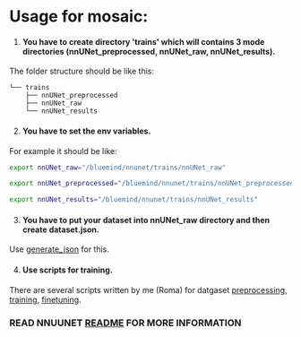 # Usage for mosaic:
1. #### You have to create directory 'trains' which will contains 3 mode directories (nnUNet_preprocessed, nnUNet_raw, nnUNet_results).
The folder structure should be like this:
```
└── trains
    ├── nnUNet_preprocessed
    ├── nnUNet_raw
    └── nnUNet_results
```
2. #### You have to set the env variables.
For example it should be like:
```bash
export nnUNet_raw="/bluemind/nnunet/trains/nnUNet_raw"

export nnUNet_preprocessed="/bluemind/nnunet/trains/nnUNet_preprocessed"

export nnUNet_results="/bluemind/nnunet/trains/nnUNet_results"
```

3. #### You have to put your dataset into nnUNet_raw directory and then create dataset.json.
Use [generate_json](scripts/generate_json.ipynb) for this.

4. #### Use scripts for training.
There are several scripts written by me (Roma) for datgaset  [preprocessing](scripts/preprocess.sh), [training](scripts/train.sh), [finetuning](scripts/finetune.sh).

### READ NNUUNET [README](readme.md) FOR MORE INFORMATION
